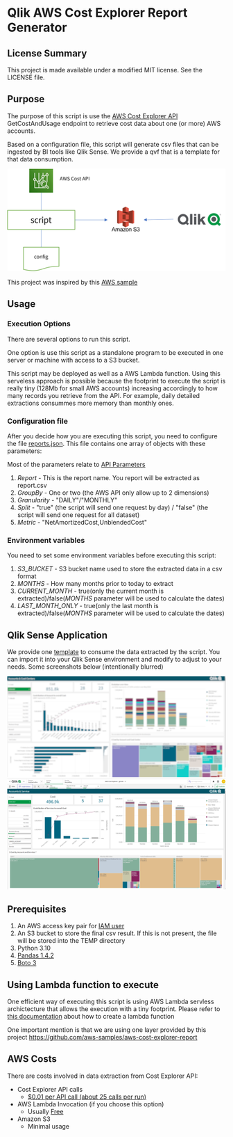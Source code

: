 # Qlik AWS Cost Explorer Report Generator

## License Summary

This project is made available under a modified MIT license. See the LICENSE file.

## Purpose

The purpose of this script is use the [AWS Cost Explorer API](https://docs.aws.amazon.com/aws-cost-management/latest/APIReference/API_GetCostAndUsage.html) GetCostAndUsage endpoint to retrieve cost data about one (or more) AWS accounts.

Based on a configuration file, this script will generate csv files that can be ingested by BI tools like Qlik Sense. We provide a qvf that is a template for that data consumption.

![image info](./img/highlevel.png)

This project was inspired by this [AWS sample](https://github.com/aws-samples/aws-cost-explorer-report)

## Usage

### Execution Options

There are several options to run this script.

One option is use this script as a standalone program to be executed in one server or machine with access to a S3 bucket.

This script may be deployed as well as a AWS Lambda function. Using this serveless approach is possible because the footprint to execute the script is really tiny (128Mb for small AWS accounts) increasing accordingly to how many records you retrieve from the API. For example, daily detailed extractions consummes more memory than monthly ones.

### Configuration file

After you decide how you are executing this script, you need to configure the file [reports.json](./reports.json). This file contains one array of objects with these parameters:

Most of the parameters relate to [API Parameters](https://docs.aws.amazon.com/aws-cost-management/latest/APIReference/API_GetCostAndUsage.html)

1. *Report* - This is the report name. You report will be extracted as report.csv
2. *GroupBy* - One or two (the AWS API only allow up to 2 dimensions)
3. *Granularity*  - "DAILY"/"MONTHLY"
4. *Split* - "true" (the script will send one request by day) / "false" (the script will send one request for all dataset)
5. *Metric* -  "NetAmortizedCost,UnblendedCost"

### Environment variables

You need to set some environment variables before executing this script:

1. *S3_BUCKET* - S3 bucket name used to store the extracted data in a csv format
2. *MONTHS* - How many months prior to today to extract
3. *CURRENT_MONTH* - true(only the current month is extracted)/false(*MONTHS* parameter will be used to calculate the dates)
4. *LAST_MONTH_ONLY* - true(only the last month is extracted)/false(*MONTHS* parameter will be used to calculate the dates)

## Qlik Sense Application

We provide one [template](qvf/AWS%20Cost%20Explorer%20-%20github.qvf) to consume the data extracted by the script. You can import it into your Qlik Sense environment and modify to adjust to your needs.
Some screenshots below (intentionally blurred)

![image info](./img/dash-1.png)
![image info](./img/dash-2.png)

## Prerequisites

1. An AWS access key pair for [IAM user](<https://docs.aws.amazon.com/IAM/latest/UserGuide/id_credentials_access-keys.html>)
2. An S3 bucket to store the final csv result. If this is not present, the file will be stored into the TEMP directory
3. Python 3.10
4. [Pandas 1.4.2](<https://pandas.pydata.org/pandas-docs/stable/>)
5. [Boto 3](<https://boto3.amazonaws.com/v1/documentation/api/latest/index.html>)

## Using Lambda function to execute

One efficient way of executing this script is using AWS Lambda servless archictecture that allows the execution with  a tiny footprint.
Please refer to [this documentation](https://docs.aws.amazon.com/lambda/latest/dg/lambda-python.html) about how to create a lambda function

One important mention is that we are using one layer provided by this project <https://github.com/aws-samples/aws-cost-explorer-report>

## AWS Costs

There are costs involved in data extraction from Cost Explorer API:

* Cost Explorer API calls
  * [$0.01 per API call (about 25 calls per run)](https://aws.amazon.com/aws-cost-management/pricing/)
* AWS Lambda Invocation (if you choose this option)
  * Usually [Free](https://aws.amazon.com/free/)  
* Amazon S3
  * Minimal usage
